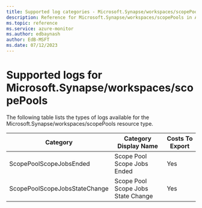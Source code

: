 ```yaml
---
title: Supported log categories - Microsoft.Synapse/workspaces/scopePools
description: Reference for Microsoft.Synapse/workspaces/scopePools in Azure Monitor Logs.
ms.topic: reference
ms.service: azure-monitor
ms.author: edbaynash
author: EdB-MSFT
ms.date: 07/12/2023
---
```

# Supported logs for Microsoft.Synapse/workspaces/scopePools  
<!-- Data source : naam-->


  The following table lists the types of logs available for the Microsoft.Synapse/workspaces/scopePools resource type.

|Category|Category Display Name|Costs To Export|
|---|---|---|
|ScopePoolScopeJobsEnded |Scope Pool Scope Jobs Ended |Yes |
|ScopePoolScopeJobsStateChange |Scope Pool Scope Jobs State Change |Yes |


<!--Gen Date:  Wed Jul 12 2023 17:59:09 GMT+0300 (Israel Daylight Time)-->